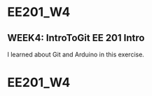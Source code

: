 # EE201_W4
WEEK4: IntroToGit
EE 201 Intro
---
I learned about Git and Arduino in this exercise.

# EE201_W4

